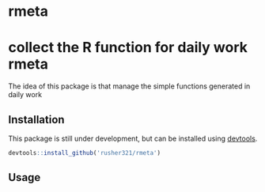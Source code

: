 # rmeta
collect the R function for daily work
rmeta
=======

The idea of this package is that manage the simple functions generated in daily work 

Installation
------------

This package is still under development, but can be installed using [devtools](http://cran.r-project.org/web/packages/devtools/index.html).

``` r
devtools::install_github('rusher321/rmeta')
```

Usage
-----

